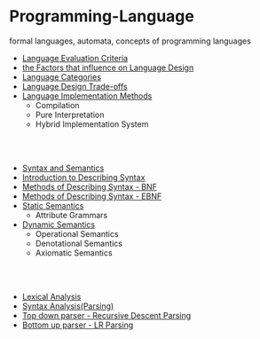 # Programming-Language

formal languages, automata, concepts of programming languages

- [Language Evaluation Criteria](https://github.com/jimin-kiim/Programming-Language/issues/1#issuecomment-1280906700)
- [the Factors that influence on Language Design](https://github.com/jimin-kiim/Programming-Language/issues/1#issuecomment-1280910919)
- [Language Categories](https://github.com/jimin-kiim/Programming-Language/issues/1#issuecomment-1280947794)
- [Language Design Trade-offs](https://github.com/jimin-kiim/Programming-Language/issues/1#issuecomment-1281714974)
- [Language Implementation Methods](https://github.com/jimin-kiim/Programming-Language/issues/1#issuecomment-1281724932)
  - Compilation
  - Pure Interpretation
  - Hybrid Implementation System

<br>
<br>

- [Syntax and Semantics](https://github.com/jimin-kiim/Programming-Language/issues/2#issuecomment-1281743629)
- [Introduction to Describing Syntax](https://github.com/jimin-kiim/Programming-Language/issues/2#issuecomment-1281754799)
- [Methods of Describing Syntax - BNF](https://github.com/jimin-kiim/Programming-Language/issues/2#issuecomment-1281768561)
- [Methods of Describing Syntax - EBNF](https://github.com/jimin-kiim/Programming-Language/issues/2#issuecomment-1281841783)
- [Static Semantics](https://github.com/jimin-kiim/Programming-Language/issues/2#issuecomment-1281892857)
  - Attribute Grammars
- [Dynamic Semantics](https://github.com/jimin-kiim/Programming-Language/issues/2#issuecomment-1281978128)
  - Operational Semantics
  - Denotational Semantics
  - Axiomatic Semantics

<br>
<br>

- [Lexical Analysis](https://github.com/jimin-kiim/Programming-Language/issues/3#issuecomment-1282311621)
- [Syntax Analysis(Parsing)](https://github.com/jimin-kiim/Programming-Language/issues/3#issuecomment-1282394172)
- [Top down parser - Recursive Descent Parsing](https://github.com/jimin-kiim/Programming-Language/issues/3#issuecomment-1282394307)
- [Bottom up parser - LR Parsing](https://github.com/jimin-kiim/Programming-Language/issues/3#issuecomment-1282394469)